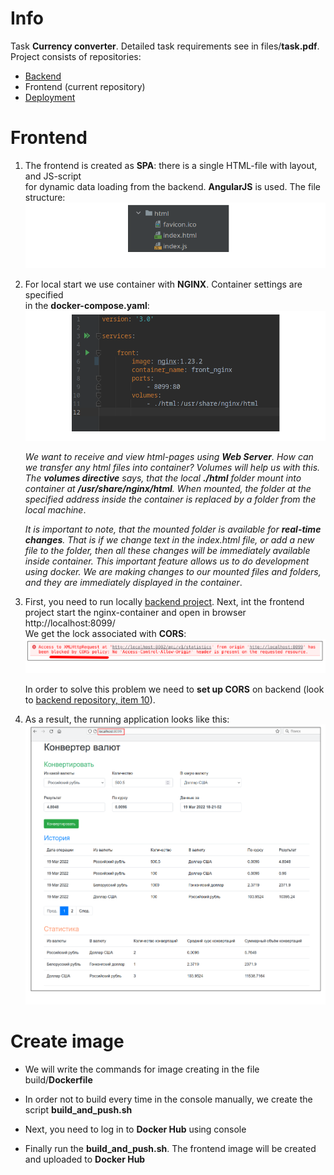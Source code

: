 # Info

Task **Currency converter**. Detailed task requirements see in files/**task.pdf**.  
Project consists of repositories:  
- [Backend](https://github.com/aleksey-nsk/currency_converter_backend)
- Frontend (current repository)
- [Deployment](https://github.com/aleksey-nsk/currency_converter_deployment)

# Frontend

1. The frontend is created as **SPA**: there is a single HTML-file with layout, and JS-script  
   for dynamic data loading from the backend. **AngularJS** is used. The file structure:  
   ![](https://github.com/aleksey-nsk/currency_converter_frontend/blob/master/screenshots/01_1_structure.png)  
   
2. For local start we use container with **NGINX**. Container settings are specified  
   in the **docker-compose.yaml**:  
   ![](https://github.com/aleksey-nsk/currency_converter_frontend/blob/master/screenshots/02_1_docker.png)  

   _We want to receive and view html-pages using **Web Server**. How can we transfer any
   html files into container? Volumes will help us with this. The **volumes directive** says, that
   the local **./html** folder mount into container at **/usr/share/nginx/html**. When mounted, the folder
   at the specified address inside the container is replaced by a folder from the local machine_.

   _It is important to note, that the mounted folder is available for **real-time changes**. That is if we
   change text in the index.html file, or add a new file to the folder, then all these changes will be
   immediately available inside container. This important feature allows us to do development using docker.
   We are making changes to our mounted files and folders, and they are immediately displayed in the container_.
   
3. First, you need to run locally [backend project](https://github.com/aleksey-nsk/currency_converter_backend).
   Next, int the frontend project start the nginx-container and open in browser http://localhost:8099/    
   We get the lock associated with **CORS**:    
   ![](https://github.com/aleksey-nsk/currency_converter_frontend/blob/master/screenshots/03_1_cors_error.png)    
   
   In order to solve this problem we need to **set up CORS** on backend
   (look to [backend repository, item 10](https://github.com/aleksey-nsk/currency_converter_backend)).
   
4. As a result, the running application looks like this:    
   ![](https://github.com/aleksey-nsk/currency_converter_frontend/blob/master/screenshots/04_1_app_run.png)  
   
# Create image

- We will write the commands for image creating in the file build/**Dockerfile**

- In order not to build every time in the console manually, we create the script **build_and_push.sh**

- Next, you need to log in to **Docker Hub** using console

- Finally run the **build_and_push.sh**. The frontend image will be created and uploaded to **Docker Hub**
